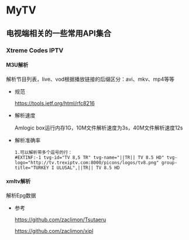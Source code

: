 # MyTV

## 电视端相关的一些常用API集合

### Xtreme Codes IPTV

#### M3U解析

解析节目列表，live、vod根据播放链接的后缀区分：avi、mkv、mp4等等

* 规范
    
    https://tools.ietf.org/html/rfc8216

* 解析速度

    Amlogic box运行内存1G，10M文件解析速度为3s，40M文件解析速度12s
    
* 解析准确率

    ```
    1.可以解析带多个逗号的行：
    #EXTINF:-1 tvg-id="TV 8,5 TR" tvg-name="||TR|| TV 8.5 HD" tvg-logo="http://tv.trexiptv.com:8000/picons/logos/tv8.png" group-title="TURKEY I ULUSAL",||TR|| TV 8.5 HD
    ```

#### xmltv解析

解析Epg数据

* 参考

    https://github.com/zaclimon/Tsutaeru
    
    https://github.com/zaclimon/xipl
    